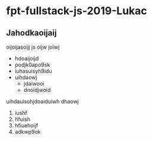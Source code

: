 # fpt-fullstack-js-2019-Lukac


## Jahodkaoijaij

oijoijasoijj js oijw joiwj

* hdoaijoijd
* podjk0apo9sk
* iuhasuisyh9idu
* uihdaowj
  * jdaiwooi
  * dnoidjwoid


uihdauisohjdoaiduiwh dhaowj

1. iushf
2. hfuish
3. hfiuehoijf
4. adkwp9ok
